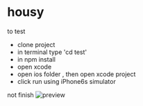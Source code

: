 # housy

to test
- clone project
- in terminal type 'cd test'
- in npm install
- open xcode
- open ios folder , then open xcode project
- click run using iPhone6s simulator

not finish
![preview](https://i.imgur.com/VRt34cn.png)
